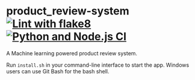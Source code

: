 # product_review-system [![Lint with flake8](https://github.com/urstrulykkr/product_review-system/actions/workflows/flake8.yml/badge.svg)](https://github.com/urstrulykkr/product_review-system/actions/workflows/flake8.yml) [![Python and Node.js CI](https://github.com/urstrulykkr/product_review-system/actions/workflows/ci.yml/badge.svg)](https://github.com/urstrulykkr/product_review-system/actions/workflows/ci.yml)

A Machine learning powered product review system.

Run `install.sh` in your command-line interface to start the app. Windows users can use Git Bash for the bash shell.
